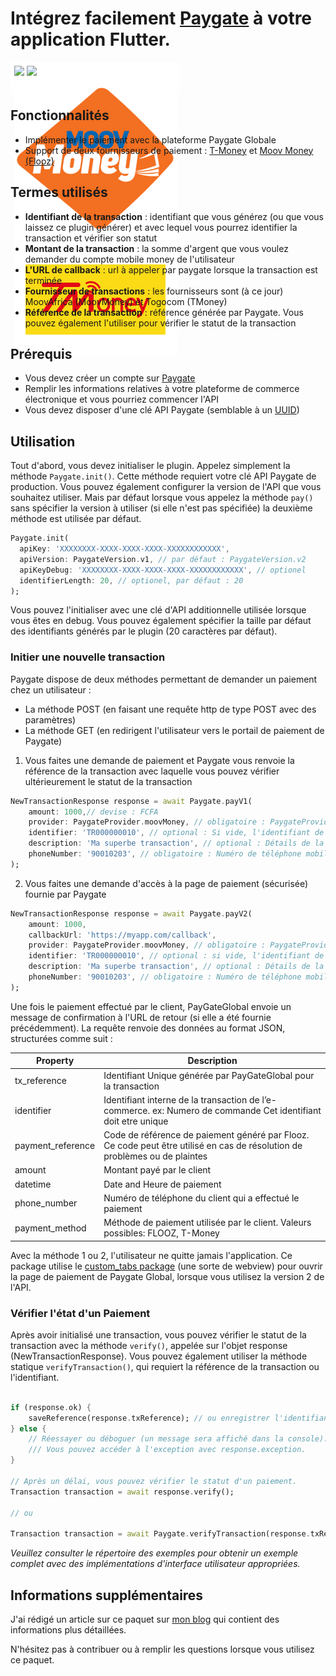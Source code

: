 # Intégrez facilement [Paygate](https://paygateglobal.com) à votre application Flutter.

<div style="width: 260px; height: 32px; padding: 6px; background: #FFFFFF">
    <img src="https://storage.googleapis.com/cms-storage-bucket/c823e53b3a1a7b0d36a9.png" />
    <img src="https://paygateglobal.com/assets/logo-99cc62bdc693bd28b9f95fee64e71ed3ed266fa4e9dfdb196515f8a7251cc54e.png"/>
    <img src="example/assets/moov_money.png" />
    <img src="example/assets/tmoney.png" />
</div>

## Fonctionnalités

- Implémenter le paiement avec la plateforme Paygate Globale
- Support de deux fournisseurs de paiement : [T-Money](https://togocom.tg/tmoney) et [Moov Money (Flooz)](https://moov-africa.tg/flooz/)

## Termes utilisés

- **Identifiant de la transaction** : identifiant que vous générez (ou que vous laissez ce plugin générer) et avec lequel vous pourrez identifier la transaction et vérifier son statut
- **Montant de la transaction** : la somme d'argent que vous voulez demander du compte mobile money de l'utilisateur
- **L'URL de callback** : url à appeler par paygate lorsque la transaction est terminée
- **Fournisseur de transactions** : les fournisseurs sont (à ce jour) MoovAfrica (MoovMoney) et Togocom (TMoney)
- **Référence de la transaction** : référence générée par Paygate. Vous pouvez également l'utiliser pour vérifier le statut de la transaction

## Prérequis

* Vous devez créer un compte sur [Paygate](https://paygateglobal.com/nouveau-compte)
* Remplir les informations relatives à votre plateforme de commerce électronique et vous pourriez commencer l'API
* Vous devez disposer d'une clé API Paygate (semblable à un [UUID](https://fr.wikipedia.org/wiki/Universally_unique_identifier))

## Utilisation

Tout d'abord, vous devez initialiser le plugin. Appelez simplement la méthode `Paygate.init()`. Cette méthode requiert votre clé API Paygate de production.
Vous pouvez également configurer la version de l'API que vous souhaitez utiliser. Mais par défaut lorsque vous appelez la méthode `pay()` sans spécifier la version à utiliser (si elle n'est pas spécifiée) la deuxième méthode est utilisée par défaut.

```dart
Paygate.init(
  apiKey: 'XXXXXXXX-XXXX-XXXX-XXXX-XXXXXXXXXXXX',
  apiVersion: PaygateVersion.v1, // par défaut : PaygateVersion.v2
  apiKeyDebug: 'XXXXXXXX-XXXX-XXXX-XXXX-XXXXXXXXXXXX', // optionel
  identifierLength: 20, // optionel, par défaut : 20
);
```

Vous pouvez l'initialiser avec une clé d'API additionnelle utilisée lorsque vous êtes en debug.
Vous pouvez également spécifier la taille par défaut des identifiants générés par le plugin (20 caractères par défaut).

### Initier une nouvelle transaction

Paygate dispose de deux méthodes permettant de demander un paiement chez un utilisateur :
* La méthode POST (en faisant une requête http de type POST avec des paramètres)
* La méthode GET (en redirigent l'utilisateur vers le portail de paiement de Paygate)

1. Vous faites une demande de paiement et Paygate vous renvoie la référence de la transaction avec laquelle vous pouvez vérifier ultérieurement le statut de la transaction

```dart
NewTransactionResponse response = await Paygate.payV1(
    amount: 1000,// devise : FCFA
    provider: PaygateProvider.moovMoney, // obligatoire : PaygateProvider.moovMoney ou PaygateProvider.tmoney
    identifier: 'TR000000010', // optional : Si vide, l'identifiant de la transaction sera généré par le plugin.
    description: 'Ma superbe transaction', // optional : Détails de la transaction
    phoneNumber: '90010203', // obligatoire : Numéro de téléphone mobile du Client
);
```

2. Vous faites une demande d'accès à la page de paiement (sécurisée) fournie par Paygate

```dart
NewTransactionResponse response = await Paygate.payV2(
    amount: 1000,
    callbackUrl: 'https://myapp.com/callback',
    provider: PaygateProvider.moovMoney, // obligatoire : PaygateProvider.moovMoney or PaygateProvider.tmoney
    identifier: 'TR000000010', // optional : si vide, l'identifiant de la transaction sera généré par le plugin.
    description: 'Ma superbe transaction', // optional : Détails de la transaction
    phoneNumber: '90010203', // obligatoire : Numéro de téléphone mobile du Client
);
```

Une fois le paiement effectué par le client, PayGateGlobal envoie un message de confirmation à l'URL de retour (si elle a été fournie précédemment). 
La requête renvoie des données au format JSON, structurées comme suit : 

| Property          |    Description                                                                |
| ----------------- | ----------------------------------------------------------------------------- |
| tx_reference      | Identifiant Unique générée par PayGateGlobal pour la transaction              |
| identifier        | Identifiant interne de la transaction de l’e-commerce. ex: Numero de commande Cet identifiant doit etre unique |
| payment_reference | Code de référence de paiement généré par Flooz. Ce code peut être utilisé en cas de résolution de problèmes ou de plaintes                    |
| amount            | Montant payé par le client                                                    |
| datetime          | Date and Heure de paiement                                                    |
| phone_number      | Numéro de téléphone du client qui a effectué le paiement                      |
| payment_method    | Méthode de paiement utilisée par le client. Valeurs possibles: FLOOZ, T-Money |

Avec la méthode 1 ou 2, l'utilisateur ne quitte jamais l'application. Ce package utilise le [custom_tabs package](https://pub.dev/packages/flutter_custom_tabs) (une sorte de webview) pour ouvrir la page de paiement de Paygate Global, lorsque vous utilisez la version 2 de l'API.

### Vérifier l'état d'un Paiement

Après avoir initialisé une transaction, vous pouvez vérifier le statut de la transaction avec la méthode `verify()`, appelée sur l'objet response (NewTransactionResponse). Vous pouvez également utiliser la méthode statique `verifyTransaction()`, qui requiert la référence de la transaction ou l'identifiant.

```dart

if (response.ok) {
    saveReference(response.txReference); // ou enregistrer l'identifiant dans votre base de données saveIdentifier(response.identifier);
} else {
    // Réessayer ou déboguer (un message sera affiché dans la console).
    /// Vous pouvez accéder à l'exception avec response.exception.
}

// Après un délai, vous pouvez vérifier le statut d'un paiement.
Transaction transaction = await response.verify(); 

// ou 

Transaction transaction = await Paygate.verifyTransaction(response.txReference); // ou Paygate.verifyTransaction(response.identifier);
```

_Veuillez consulter le répertoire des exemples pour obtenir un exemple complet avec des implémentations d'interface utilisateur appropriées._

## Informations supplémentaires

J'ai rédigé un article sur ce paquet sur [mon blog](https://blog.theresilient.dev/) qui contient des informations plus détaillées.

N'hésitez pas à contribuer ou à remplir les questions lorsque vous utilisez ce paquet.
